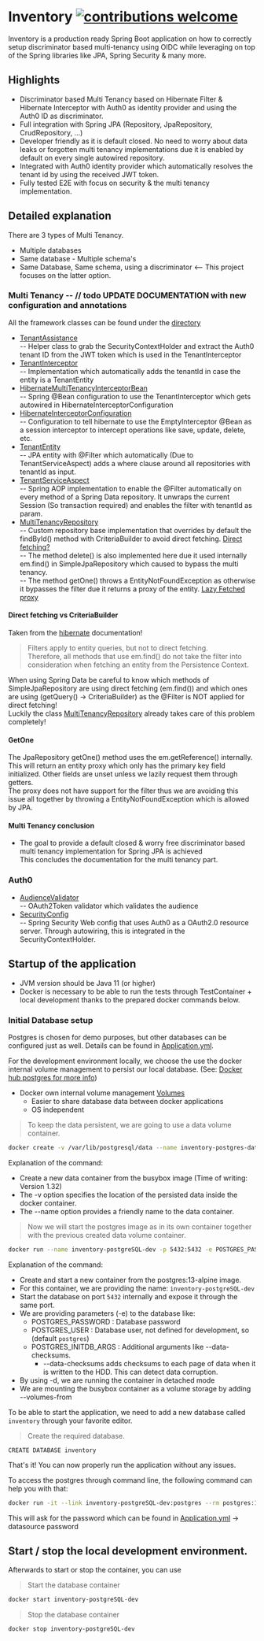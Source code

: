 # Inventory [![contributions welcome](https://img.shields.io/badge/contributions-welcome-brightgreen.svg?style=flat)](https://github.com/M-Devloo/Spring-boot-auth0-discriminator-multitenancy/issues)

Inventory is a production ready Spring Boot application on how to correctly setup discriminator based multi-tenancy using OIDC while leveraging on top of the Spring libraries like JPA, Spring Security & many more.  

## Highlights

* Discriminator based Multi Tenancy based on Hibernate Filter & Hibernate Interceptor with Auth0 as identity provider and using the Auth0 ID as discriminator.  
* Full integration with Spring JPA (Repository, JpaRepository, CrudRepository, ...)  
* Developer friendly as it is default closed. No need to worry about data leaks or forgotten multi tenancy implementations due it is enabled by default on every single autowired repository.  
* Integrated with Auth0 identity provider which automatically resolves the tenant id by using the received JWT token.
* Fully tested E2E with focus on security & the multi tenancy implementation.

## Detailed explanation

There are 3 types of Multi Tenancy.
* Multiple databases
* Same database - Multiple schema's
* Same Database, Same schema, using a discriminator <--
This project focuses on the latter option.

### Multi Tenancy -- // todo UPDATE DOCUMENTATION with new configuration and annotations

All the framework classes can be found under the [directory](/src/main/java/com/github/mdevloo/multi/tenancy/fwk/multitenancy/HibernateInterceptorConfiguration.java) 

- [TenantAssistance](/src/main/java/com/github/mdevloo/multi/tenancy/fwk/multitenancy/TenantAssistance.java)   
 -- Helper class to grab the SecurityContextHolder and extract the Auth0 tenant ID from the JWT token which is used in the TenantInterceptor  
- [TenantInterceptor](/src/main/java/com/github/mdevloo/multi/tenancy/fwk/multitenancy/TenantInterceptor.java)   
 -- Implementation which automatically adds the tenantId in case the entity is a TenantEntity
- [HibernateMultiTenancyInterceptorBean](/src/main/java/com/github/mdevloo/multi/tenancy/fwk/multitenancy/HibernateMultiTenancyInterceptorBean.java)   
 -- Spring @Bean configuration to use the TenantInterceptor which gets autowired in HibernateInterceptorConfiguration  
- [HibernateInterceptorConfiguration](/src/main/java/com/github/mdevloo/multi/tenancy/fwk/multitenancy/HibernateInterceptorConfiguration.java)   
 -- Configuration to tell hibernate to use the EmptyInterceptor @Bean as a session interceptor to intercept operations like save, update, delete, etc.  
- [TenantEntity](/src/main/java/com/github/mdevloo/multi/tenancy/fwk/multitenancy/TenantEntity.java)  
 -- JPA entity with @Filter which automatically (Due to TenantServiceAspect) adds a where clause around all repositories with tenantId as input.  
- [TenantServiceAspect](/src/main/java/com/github/mdevloo/multi/tenancy/fwk/multitenancy/TenantServiceAspect.java)  
 -- Spring AOP implementation to enable the @Filter automatically on every method of a Spring Data repository. It unwraps the current Session (So transaction required) and enables the filter with tenantId as param.  
- [MultiTenancyRepository](/src/main/java/com/github/mdevloo/multi/tenancy/fwk/multitenancy/MultiTenancyRepository.java)  
 -- Custom repository base implementation that overrides by default the findById() method with CriteriaBuilder to avoid direct fetching. [Direct fetching?](#Direct-fetching-vs-CriteriaBuilder)    
 -- The method delete() is also implemented here due it used internally em.find() in SimpleJpaRepository which caused to bypass the multi tenancy.    
 -- The method getOne() throws a EntityNotFoundException as otherwise it bypasses the filter due it returns a proxy of the entity. [Lazy Fetched proxy](#GetOne)  
 
#### Direct fetching vs CriteriaBuilder

Taken from the [hibernate](https://docs.jboss.org/hibernate/orm/5.2/userguide/html_single/Hibernate_User_Guide.html) documentation! 
> Filters apply to entity queries, but not to direct fetching.   
> Therefore, all methods that use em.find() do not take the filter into consideration when fetching an entity from the Persistence Context.  

When using Spring Data be careful to know which methods of SimpleJpaRepository are using direct fetching (em.find()) and which ones are using (getQuery() -> CriteriaBuilder) as the @Filter is NOT applied for direct fetching!  
Luckily the class [MultiTenancyRepository](/src/main/java/com/github/mdevloo/multi/tenancy/fwk/multitenancy/MultiTenancyRepository.java) already takes care of this problem completely!    

#### GetOne

The JpaRepository getOne() method uses the em.getReference() internally.  
This will return an entity proxy which only has the primary key field initialized. Other fields are unset unless we lazily request them through getters.    
The proxy does not have support for the filter thus we are avoiding this issue all together by throwing a EntityNotFoundException which is allowed by JPA.

#### Multi Tenancy conclusion

* The goal to provide a default closed & worry free discriminator based multi tenancy implementation for Spring JPA is achieved  
This concludes the documentation for the multi tenancy part.
 
### Auth0

- [AudienceValidator](/src/main/java/com/github/mdevloo/multi/tenancy/fwk/auth0/security/AudienceValidator.java)   
 -- OAuth2Token validator which validates the audience  
- [SecurityConfig](/src/main/java/com/github/mdevloo/multi/tenancy/fwk/auth0/security/SecurityConfig.java)     
 -- Spring Security Web config that uses Auth0 as a OAuth2.0 resource server. Through autowiring, this is integrated in the SecurityContextHolder.   

## Startup of the application

- JVM version should be Java 11 (or higher)
- Docker is necessary to be able to run the tests through TestContainer + local development thanks to the prepared docker commands below.

### Initial Database setup
Postgres is chosen for demo purposes, but other databases can be configured just as well. Details can be found in [Application.yml](/src/main/resources/application.yml).

For the development environment locally, we choose the use the docker internal volume management to persist our local database. (See: [Docker hub postgres for more info](https://hub.docker.com/_/postgres/))  
* Docker own internal volume management [Volumes](https://docs.docker.com/storage/volumes/)
    * Easier to share database data between docker applications
    * OS independent

> To keep the data persistent, we are going to use a data volume container.  

```bash
docker create -v /var/lib/postgresql/data --name inventory-postgres-data-dev busybox
```
Explanation of the command:
* Create a new data container from the busybox image (Time of writing: Version 1.32) 
* The -v option specifies the location of the persisted data inside the docker container. 
* The --name option provides a friendly name to the data container.

> Now we will start the postgres image as in its own container together with the previous created data volume container.

```bash
docker run --name inventory-postgreSQL-dev -p 5432:5432 -e POSTGRES_PASSWORD=inventory-docker-test-password -e POSTGRES_INITDB_ARGS="--data-checksums" -d --volumes-from inventory-postgres-data-dev postgres:13-alpine
```

Explanation of the command:  
* Create and start a new container from the postgres:13-alpine image.   
* For this container, we are providing the name: `inventory-postgreSQL-dev`
* Start the database on port `5432` internally and expose it through the same port.
* We are providing parameters (-e) to the database like:  
    * POSTGRES_PASSWORD : Database password  
    * POSTGRES_USER : Database user, not defined for development, so (default `postgres`)  
    * POSTGRES_INITDB_ARGS : Additional arguments like --data-checksums.  
        * --data-checksums adds checksums to each page of data when it is written to the HDD. This can detect data corruption. 
* By using -d, we are running the container in detached mode
* We are mounting the busybox container as a volume storage by adding --volumes-from  

To be able to start the application, we need to add a new database called `inventory` through your favorite editor.

> Create the required database.
```postgresql
CREATE DATABASE inventory
```

That's it! You can now properly run the application without any issues.

To access the postgres through command line, the following command can help you with that:
     
```bash
docker run -it --link inventory-postgreSQL-dev:postgres --rm postgres:13-alpine sh -c 'exec psql -h "$POSTGRES_PORT_5432_TCP_ADDR" -p "$POSTGRES_PORT_5432_TCP_PORT" -U postgres'
```

This will ask for the password which can be found in [Application.yml](/src/main/resources/application.yml) -> datasource password  

## Start / stop the local development environment.

Afterwards to start or stop the container, you can use

> Start the database container

```bash
docker start inventory-postgreSQL-dev
```
> Stop the database container

```bash
docker stop inventory-postgreSQL-dev
```
